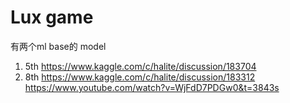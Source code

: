 # Lux game

有两个ml base的 model
1. 5th https://www.kaggle.com/c/halite/discussion/183704
2. 8th https://www.kaggle.com/c/halite/discussion/183312  https://www.youtube.com/watch?v=WjFdD7PDGw0&t=3843s